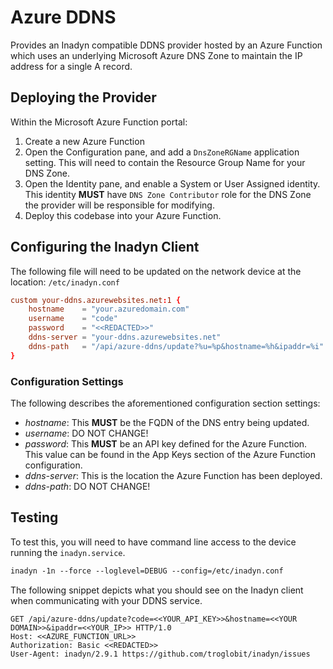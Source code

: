 # Azure DDNS
Provides an Inadyn compatible DDNS provider hosted by an Azure Function which uses an underlying Microsoft Azure DNS Zone to maintain the IP address for a single A record.

## Deploying the Provider
Within the Microsoft Azure Function portal:
1. Create a new Azure Function
2. Open the Configuration pane, and add a `DnsZoneRGName` application setting. This will need to contain the Resource Group Name for your DNS Zone.
3. Open the Identity pane, and enable a System or User Assigned identity. This identity __MUST__ have `DNS Zone Contributor` role for the DNS Zone the provider will be responsible for modifying.
4. Deploy this codebase into your Azure Function.

## Configuring the Inadyn Client
The following file will need to be updated on the network device at the location: `/etc/inadyn.conf`

```conf
custom your-ddns.azurewebsites.net:1 {
    hostname    = "your.azuredomain.com"
    username    = "code"
    password    = "<<REDACTED>>"
    ddns-server = "your-ddns.azurewebsites.net"
    ddns-path   = "/api/azure-ddns/update?%u=%p&hostname=%h&ipaddr=%i"
}
```

### Configuration Settings
The following describes the aforementioned configuration section settings:

- _hostname_: This __MUST__ be the FQDN of the DNS entry being updated.
- _username_: DO NOT CHANGE!
- _password_: This __MUST__ be an API key defined for the Azure Function. This value can be found in the App Keys section of the Azure Function configuration.
- _ddns-server_: This is the location the Azure Function has been deployed.
- _ddns-path_: DO NOT CHANGE!

## Testing
To test this, you will need to have command line access to the device running the `inadyn.service`.
```txt
inadyn -1n --force --loglevel=DEBUG --config=/etc/inadyn.conf
```

The following snippet depicts what you should see on the Inadyn client when communicating with your DDNS service.
```
GET /api/azure-ddns/update?code=<<YOUR_API_KEY>>&hostname=<<YOUR DOMAIN>>&ipaddr=<<YOUR_IP>> HTTP/1.0
Host: <<AZURE_FUNCTION_URL>>
Authorization: Basic <<REDACTED>>
User-Agent: inadyn/2.9.1 https://github.com/troglobit/inadyn/issues
```
